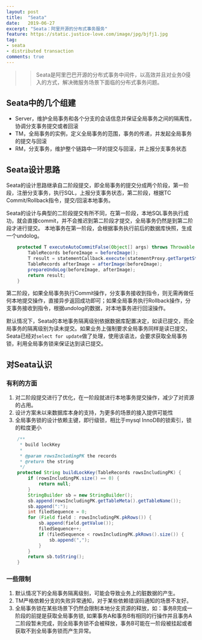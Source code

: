 ```yaml
---
layout: post
title:  "Seata"
date:   2019-06-27
excerpt: "Seata：阿里开源的分布式事务服务"
feature: https://static.justice-love.com/image/jpg/bjfj1.jpg
tag:
- seata
- distributed transaction
comments: true
---
```


>> Seata是阿里巴巴开源的分布式事务中间件，以高效并且对业务0侵入的方式，解决微服务场景下面临的分布式事务问题。

## Seata中的几个组建

* Server，维护全局事务和各个分支的会话信息并保证全局事务之间的隔离性，协调分支事务提交或者回滚
* TM，全局事务的实例，定义全局事务的范围，事务的传递，并发起全局事务的提交与回滚
* RM，分支事务，维护整个链路中一环的提交与回滚，并上报分支事务状态

## Seata设计思路

Seata的设计思路继承自二阶段提交，即全局事务的提交分成两个阶段，第一阶段，注册分支事务，执行SQL，上报分支事务状态，第二阶段，根据TC Commit/Rollback指令，提交/回滚本地事务。

Seata的设计与典型的二阶段提交有所不同，在第一阶段，本地SQL事务执行成功，就会直接commit，并不会推迟到第二阶段才提交，全局事务仍然是到第二阶段才进行提交。
本地事务在第一阶段，会根据事务执行前后的数据库快照，生成一个undolog。
```java
    protected T executeAutoCommitFalse(Object[] args) throws Throwable {
        TableRecords beforeImage = beforeImage();
        T result = statementCallback.execute(statementProxy.getTargetStatement(), args);
        TableRecords afterImage = afterImage(beforeImage);
        prepareUndoLog(beforeImage, afterImage);
        return result;
    }
```
第二阶段，如果全局事务执行Commit操作，分支事务接收到指令，则无需再做任何本地提交操作，直接异步返回成功即可；如果全局事务执行Rollback操作，分支事务接收到指令，根据undolog的数据，对本地事务进行回滚操作。

默认情况下，Seata的本地事务隔离级别依据数据库配置决定，如读已提交，而全局事务的隔离级别为读未提交。如果业务上强制要求全局事务同样是读已提交，Seata已经对`select for update`做了处理，使用该语法，会要求获取全局事务锁，利用全局事务锁来保证达到读已提交。

## 对Seata认识

### 有利的方面

1. 对二阶段提交进行了优化，在一阶段就进行本地事务提交操作，减少了对资源的占用。
2. 设计方案未以来数据库本身的支持，为更多的场景的接入提供可能性
3. 全局事务锁的设计依赖主键，即行级锁，相比于mysql InnoDB的锁索引，锁的粒度更小
```java
    /**
     * build lockKey
     *
     * @param rowsIncludingPK the records
     * @return the string
     */
    protected String buildLockKey(TableRecords rowsIncludingPK) {
        if (rowsIncludingPK.size() == 0) {
            return null;
        }
        StringBuilder sb = new StringBuilder();
        sb.append(rowsIncludingPK.getTableMeta().getTableName());
        sb.append(":");
        int filedSequence = 0;
        for (Field field : rowsIncludingPK.pkRows()) {
            sb.append(field.getValue());
            filedSequence++;
            if (filedSequence < rowsIncludingPK.pkRows().size()) {
                sb.append(",");
            }
        }
        return sb.toString();
    }
```

### 一些限制

1. 默认情况下的全局事务隔离级别，可能会导致业务上的脏数据的产生。
2. TM严格依赖分支的失败异常通知，对于某些依赖错误码通知的场景不友好。
3. 全局事务锁在某些场景下仍然会限制本地分支资源的释放，如：事务B完成一阶段的前提是获取全局事务锁, 如果事务A和事务B有相同的行操作并且事务A二阶段暂未完成，则全局事务锁不会被释放，事务B可能在一阶段被挂起或者获取不到全局事务锁而产生异常。
